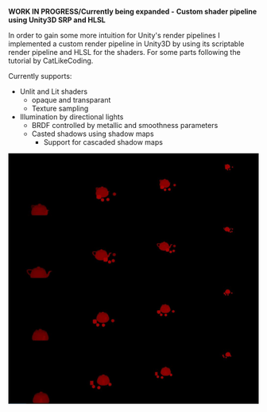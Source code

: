 **WORK IN PROGRESS/Currently being expanded -**
**Custom shader pipeline using Unity3D SRP and HLSL**

In order to gain some more intuition for Unity's render pipelines I implemented a custom render
pipeline in Unity3D by using its scriptable render pipeline and HLSL for the shaders. For some parts following the
tutorial by CatLikeCoding.

Currently supports:
- Unlit and Lit shaders
  - opaque and transparant
  - Texture sampling
- Illumination by directional lights
  - BRDF controlled by metallic and smoothness parameters
  - Casted shadows using shadow maps
    - Support for cascaded shadow maps
 
 
 ![Cascaded Shadow Maps](/../images/CascShadowMaps.jpg?raw=true)
